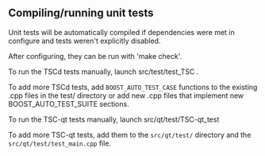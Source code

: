 Compiling/running unit tests
------------------------------------

Unit tests will be automatically compiled if dependencies were met in configure
and tests weren't explicitly disabled.

After configuring, they can be run with 'make check'.

To run the TSCd tests manually, launch src/test/test_TSC .

To add more TSCd tests, add `BOOST_AUTO_TEST_CASE` functions to the existing
.cpp files in the test/ directory or add new .cpp files that
implement new BOOST_AUTO_TEST_SUITE sections.

To run the TSC-qt tests manually, launch src/qt/test/TSC-qt_test

To add more TSC-qt tests, add them to the `src/qt/test/` directory and
the `src/qt/test/test_main.cpp` file.
